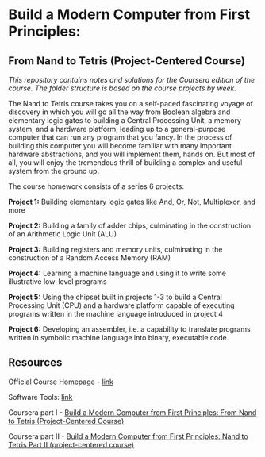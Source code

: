 # Build a Modern Computer from First Principles:

## From Nand to Tetris (Project-Centered Course)

*This repository contains notes and solutions for the Coursera edition of the course.
The folder structure is based on the course projects by week.*

The Nand to Tetris course takes you on a self-paced fascinating voyage of discovery in which you will go all the way from Boolean algebra and elementary logic gates to building a Central Processing Unit, a memory system, and a hardware platform, leading up to a general-purpose computer that can run any program that you fancy. In the process of building this computer you will become familiar with many important hardware abstractions, and you will implement them, hands on. But most of all, you will enjoy the tremendous thrill of building a complex and useful system from the ground up.

The course homework consists of a series 6 projects:

**Project 1:** Building elementary logic gates like And, Or, Not, Multiplexor, and more

**Project 2:** Building a family of adder chips, culminating in the construction of an Arithmetic Logic Unit (ALU)

**Project 3:** Building registers and memory units, culminating in the construction of a Random Access Memory (RAM)

**Project 4:** Learning a machine language and using it to write some illustrative low-level programs

**Project 5:** Using the chipset built in projects 1-3 to build a Central Processing Unit (CPU) and a hardware platform capable of executing programs written in the machine language introduced in project 4

**Project 6:** Developing an assembler, i.e. a capability to translate programs written in symbolic machine language into binary, executable code.

## Resources

Official Course Homepage - [link](https://www.nand2tetris.org/)

Software Tools: [link](https://www.nand2tetris.org/software)

Coursera part I  - [Build a Modern Computer from First Principles: From Nand to Tetris (Project-Centered Course)](https://www.coursera.org/learn/build-a-computer)

Coursera part II - [Build a Modern Computer from First Principles: Nand to Tetris Part II (project-centered course)](https://www.coursera.org/learn/nand2tetris2)
